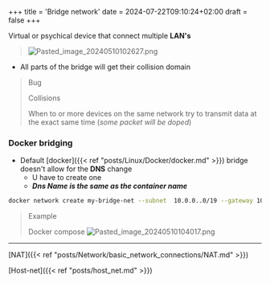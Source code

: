 +++
title = 'Bridge network'
date = 2024-07-22T09:10:24+02:00
draft = false
+++

 Virtual or psychical device that connect multiple **LAN's**

>![Pasted_image_20240510102627.png](/Notes/Pasted_image_20240510102627.png)
- All parts of the bridge will get their collision domain
>Bug
>
>Collisions
>
>When to or more devices on the same network try to transmit data at the exact same time (*some packet will be doped*)


### Docker bridging
- Default [docker]({{< ref "posts/Linux/Docker/docker.md" >}})
bridge doesn't allow for the **DNS** change
	-  U have to create one 
	- ***Dns Name is the same as the container name*** 


```bash
docker network create my-bridge-net --subnet  10.0.0..0/19 --gateway 10.0.0.1
```

>Example 
>
>Docker compose 
>![Pasted_image_20240510104017.png](/Notes/Pasted_image_20240510104017.png)


--- 
[NAT]({{< ref "posts/Network/basic_network_connections/NAT.md" >}})

[Host-net]({{< ref "posts/host_net.md" >}})

